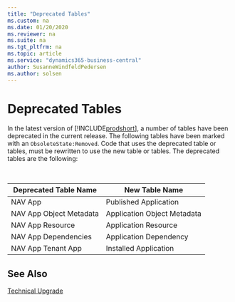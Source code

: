 ```yaml
---
title: "Deprecated Tables"
ms.custom: na
ms.date: 01/20/2020
ms.reviewer: na
ms.suite: na
ms.tgt_pltfrm: na
ms.topic: article
ms.service: "dynamics365-business-central"
author: SusanneWindfeldPedersen
ms.author: solsen
---
```


# Deprecated Tables

In the latest version of [!INCLUDE[prodshort](../developer/includes/prodshort.md)], a number of tables have been deprecated in the current release. The following tables have been marked with an `ObsoleteState:Removed`. Code that uses the deprecated table or tables, must be rewritten to use the new table or tables. The deprecated tables are the following:

<br>

|Deprecated Table Name|New Table Name|
|---------------------|--------------|
|NAV App| Published Application|
|NAV App Object Metadata| Application Object Metadata|
|NAV App Resource| Application Resource|
|NAV App Dependencies| Application Dependency|
|NAV App Tenant App| Installed Application|

## See Also

[Technical Upgrade]()